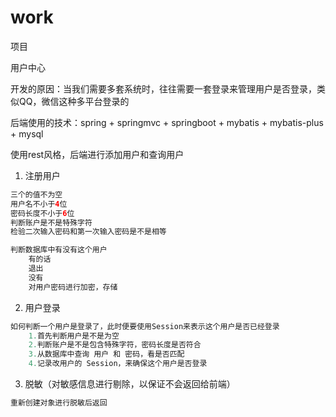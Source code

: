 # work
项目


用户中心


开发的原因：当我们需要多套系统时，往往需要一套登录来管理用户是否登录，类似QQ，微信这种多平台登录的


后端使用的技术：spring + springmvc + springboot + mybatis + mybatis-plus + mysql


使用rest风格，后端进行添加用户和查询用户

1. 注册用户
```java
三个的值不为空
用户名不小于4位
密码长度不小于6位
判断账户是不是特殊字符
检验二次输入密码和第一次输入密码是不是相等

判断数据库中有没有这个用户
    有的话
 	退出
    没有
	对用户密码进行加密，存储
```

2. 用户登录
```java
如何判断一个用户是登录了，此时便要使用Session来表示这个用户是否已经登录
	1.首先判断用户是不是为空
    2.判断账户是不是包含特殊字符，密码长度是否符合
    3.从数据库中查询 用户 和 密码，看是否匹配
    4.记录改用户的 Session，来确保这个用户是否登录
```

3. 脱敏（对敏感信息进行剔除，以保证不会返回给前端）
```java
重新创建对象进行脱敏后返回
```


